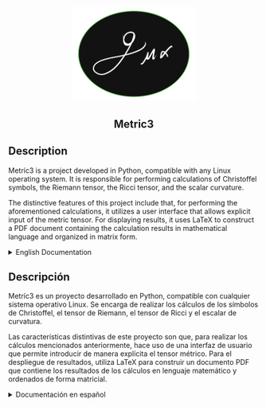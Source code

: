 <p align="center">
  <img src="support_files/images/logo/logo.png"  width="250">
</p>


<h2 align="center"> Metric3 </h2>


## Description 

Metríc3 is a project developed in Python, compatible with any Linux operating system. It is responsible for 
performing calculations of Christoffel symbols, the Riemann tensor, the Ricci tensor, and the scalar curvature.

The distinctive features of this project include that, for performing the aforementioned calculations, 
it utilizes a user interface that allows explicit input of the metric tensor. For displaying results, 
it uses LaTeX to construct a PDF document containing the calculation results in mathematical language 
and organized in matrix form.

<details>
<summary>English Documentation</summary>

## Table of Contents

- [Installation](#installation)
    - [Automated Installation](#automated-installation)
        - [Prerequisites](#prerequisites)
        - [Arch](#arch)
        - [Fedora](#fedora)
    - [Manual Installation](#manual-installation)
- [Uninstallation](#uninstallation)
- [Using the Program](#using-the-program)


## Installation
We will develop the manual installation guide for Metríc3 specifically for Arch Linux. 
Therefore, the installation commands will be tailored for using the pacman package manager. 
However, if you are a user of Fedora-based or Debian-based distributions, you can use the respective package 
managers for those distributions.


### Automated Installation
Within the documentation, two scripts have been developed to automatically install and 
configure the Metríc3 program for Arch and Fedora. If you are using Debian-based distributions, 
you will need to proceed with manual installation.


#### Installation Steps using the Script

##### Prerequisites

Before installing Metríc3, LaTeX is required:

To install LaTeX on Arch Linux, it is recommended to use pacman to search for and check the 
availability of texlive packages:
```sh
pacman -Ss texlive
```
This way, you can customize the installation according to your needs, although it's recommended 
to perform a full installation to avoid issues such as missing fonts or LaTeX compilers.

For Fedora, it is suggested to follow the
[LaTeX Documentation for Fedora](https://docs.fedoraproject.org/en-US/neurofedora/latex/)
,and it is recommended to install Texlive-full. However, since this is a more comprehensive installation, 
please note that it will take a considerable amount of time.


Once LaTeX is installed, regardless of the Linux distribution type, clone the repository:
```sh
git clone https://github.com/Angell6991/metric.git ~/.config/metric
```

##### Arch
Grant execute permissions to the script:
```sh
chmod u+x ~/.config/metric/scripts/install_Arch.sh
```
Execute the script:
```sh
~/.config/metric/scripts/install_Arch.sh 
```
If everything has gone well, you can now run the program from anywhere on your system using:
```sh
metric3
```

##### Fedora
Grant execute permissions to the script:
```sh
chmod u+x ~/.config/metric/scripts/install_Fedora.sh
```
Execute the script:
```sh
~/.config/metric/scripts/install_Fedora.sh 
```
If everything has gone well, you can now run the program from anywhere on your system using:
```sh
metric3
```

### Manual Installation

#### Prerequisites

As a prerequisite for installing Metríc3 on the system, you need to have the following installed:
Zathura PDF viewer, Python programming language, Python package manager pip, LaTeX typesetting system.

Install Zathura along with its dependencies:
```sh
sudo pacman -S zathura zathura-pdf-mupdf zathura-ps zathura-djvu zathura-cb
```

Install LaTeX:
It is recommended to use pacman to search for and verify the availability of texlive packages:
```sh
pacman -Ss texlive
```
This way, you can customize the installation according to your needs, although it's recommended 
to perform a full installation to avoid issues such as missing fonts or LaTeX compilers.

If you want to perform a full installation of LaTeX using pacman:
```sh
sudo pacman -S texlive
```
And choose to install all packages.



Install Python along with its dependencies using pacman:
```sh
sudo pacman -S python python-pip python-sympy python-pandas python-pillow tk
```

Install Python dependencies and libraries that are not available in pacman but 
can be downloaded with pip:
```sh
pip install pylatex customtkinter pyinstaller
```
>[!IMPORTANT] 
>Before using pip, ensure that pip can install dependencies on the system. 
>In the case of Arch Linux, the system may deny installation permissions to pip. 
>To solve this issue, there are at least two options: the first is to grant 
>permissions to pip to install directly into the system, and the second is to 
>install with pip through a virtual environment.


#### Clone the Repository
Once the above programs and libraries are installed, proceed to clone the 
repository to the following path:
```sh
git clone https://github.com/Angell6991/metric.git ~/.config/metric
```

Now that the repository has been cloned, you can run the program without 
the need to mount it on the system, using the Python interpreter. 
Simply navigate to the directory where the repository was cloned:
```sh
cd ~/.config/metric
```
To start the program with the Python interpreter, execute the following command in the terminal:
```sh
python metric3.py 
```
This way, the program would be usable. However, if you wish to run it from any 
location in the system, I invite you to continue with the installation guide.

#### Packaging Metríc3 with PyInstaller

Once the repository has been cloned, navigate to the saved directory:
```sh
cd ~/.config/metric
```
Create the binary using PyInstaller:
```sh
pyinstaller --hidden-import=PIL._tkinter_finder --onefile metric3.py
```
Keep in mind that this process may take some time.



Once the binary creation process is complete, it will be located in the newly 
created "dist" directory within the "metric" directory. To mount the binary in the system, 
we will do it using a symbolic link: 
```sh
sudo ln -s ~/.config/metric/dist/metric3 /usr/local/bin/metric3
```
<!-- sudo ln -s /home/my_user/.config/metric/dist/metric3 /usr/local/bin/metric3 -->
<!-- Solo recuerda cambiar "my_user" por el nombre de usuario del equipo. -->


This way, you can now execute the program from anywhere on your system using:
```sh
metric3
```

## Uninstallation

If for any reason you wish to uninstall the Metric3 program, 
it's as simple as following these two steps:

Delete the directory where the repository was cloned:
```sh
rm -rf ~/.config/metric
```

Delete symbolic link:
```sh
sudo rm /usr/local/bin/metric3
```



## Using the Program

For the usage guide of Metríc3, let's consider the metric of a 3-sphere as an example:

$$
ds^{2} \hspace{0.5em}=\hspace{0.5em} r^{2} \hspace{0.5em} d \psi^{2}  \hspace{0.5em}+\hspace{0.5em} r^{2} \sin^{2} \psi \hspace{0.5em} d \theta^{2}\hspace{0.5em}+\hspace{0.5em} r^{2} \sin^{2} \psi \sin^{2} \theta \hspace{0.5em} d \phi^{2}
$$

Whose degrees of freedom are given by the coordinates:

$$
x^{i} =
\begin{pmatrix}
\psi \\ 
\theta \\
\phi \\
\end{pmatrix}
$$

Once this metric is identified, we can begin using Metríc3 by starting it with:

```sh
metric3
```

The first thing the program will show upon starting is a window that prompts for input variables. 
These variables are the coordinates representing the degrees of freedom of the metric:

<p align="center">
  <img src="support_files/images/documentation/var.png"  width="800">
</p>

The way to enter the variables is shown in the previous image. 
It's important to note that when entering data into the program, 
it only recognizes the syntax used by Sympy in Python.

Once the variables are entered, click the "Next" button, which will display the following window:

<p align="center">
  <img src="support_files/images/documentation/no_var.png"  width="800">
</p>

This window prompts for entering the non-variables or, in other words, 
the parameters that are constants in the metric. For example, in our 3-sphere metric, 
the radius "r" is constant, so this is where it is entered. It's important to keep two things in mind:

>[!TIP]
>First: If the metric has more than one constant parameter, 
>this window is where all of them should be entered, in a column format, 
>similar to how coordinates were entered in the previous window.


>[!TIP]
>Second: If the metric has no constant parameters, you should leave the word 
>"none" written in this window to avoid calculation issues in the program.

Once the constants or the parameter "none" are entered, click the "Next" button, 
which will proceed to display the window where we will enter the metric tensor:

$$
g_{ij} =
\begin{pmatrix}
r^{2} & 0 & 0 \\ 
0 & r^{2} \sin^{2} \psi & 0 \\
0 & 0 & r^{2} \sin^{2} \psi \sin^{2} \theta \\
\end{pmatrix} = \begin{pmatrix}
g_{11} & g_{12} & g_{13} \\ 
g_{21} & g_{22} & g_{23} \\
g_{31} & g_{32} & g_{33} \\
\end{pmatrix}
$$

To enter the metric tensor, you only need to consider the upper triangular part of the matrix, 
as Metríc3 recognizes the metric tensor as a symmetric matrix. To avoid entering unnecessary data, 
the program only requires the upper triangular part of the matrix.


The way to enter the data is as follows: you start by entering the first row of the matrix. 
After that, you continue with the second row, starting from the main diagonal of the matrix. 
You follow this process successively until you have entered the entire upper triangular part, 
as shown in the following image:

<p align="center">
  <img src="support_files/images/documentation/met.png"  width="800">
</p>

>[!NOTE]
>All components of the metric tensor must always be entered vertically, as shown in the image.

Once the metric tensor is entered, click the "Next" button and the program will 
proceed to start the calculation. Once the calculation is finished, 
you will have the option to view the results in a PDF document.

This PDF document is always saved with the name "Metric_doc.pdf" in the directory:
```sh
~/
```
>[!NOTE] 
>Each time Metríc3 is run, the document "Metric_doc.pdf" will be affected by changes 
>in the data entered into the program. Therefore, if you wish to save the results of a 
>previously calculated metric, simply rename "Metric_doc.pdf" to something else. 
>This way, when you run Metríc3 again, a new "Metric_doc.pdf" will be generated 
>that will not overwrite the previously obtained one.

</details>


## Descripción

Metríc3 es un proyecto desarrollado en Python, compatible con cualquier sistema operativo Linux. 
Se encarga de realizar los cálculos de los símbolos de Christoffel, el tensor de Riemann, 
el tensor de Ricci y el escalar de curvatura.

Las características distintivas de este proyecto son que, para realizar los cálculos mencionados 
anteriormente, hace uso de una interfaz de usuario que permite introducir de manera explícita el 
tensor métrico. Para el despliegue de resultados, utiliza LaTeX para construir un documento PDF 
que contiene los resultados de los cálculos en lenguaje matemático y ordenados de forma matricial.


<details>
<summary>Documentación en español</summary>

## Tabla de Contenidos

- [Instalación](#instalación)
    - [Instalación automatizada](#instalación-automatizada)
        - [Prerrequisitos](#prerrequisitos)
        - [Arch](#arch)
        - [Fedora](#fedora)
    - [Instalación manual](#instalación-manual)
- [Desinstalación](#desinstalación)
- [Uso del Programa](#uso-del-programa)


## Instalación
La guía de instalación manual de Metríc3 la desarrollaremos para Arch. Por lo tanto, los comandos 
de instalación estarán orientados al uso del gestor de paquetes pacman. Sin embargo, si eres usuario 
de distribuciones basadas en Fedora o Debian, bastará con hacer uso de los gestores de dichas distribuciones.


### Instalación automatizada
Dentro de la documentación se han desarrollado, por el momento, dos scripts que proceden a 
instalar y configurar de manera automática el programa Metríc3 para Arch y Fedora. En caso 
de usar distribuciones basadas en Debian, se tendrá que seguir con la instalación manual.


#### Pasos instalación con el script 

##### Prerrequisitos

Antes de instalar Metríc3, se requiere tener LaTeX:

Para instalar LaTeX en Arch, se recomienda hacer uso de pacman para buscar y ver la disponibilidad 
de los paquetes de texlive:
```sh
pacman -Ss texlive
```
De esta forma, la instalación la podrás realizar de forma personalizada según tus necesidades, 
aunque se recomienda realizar una instalación tipo full para evitar problemas como la falta 
de fuentes o compiladores de LaTeX.

Para Fedora se sugiere seguir la 
[Documentación de LaTex en Fedora](https://docs.fedoraproject.org/en-US/neurofedora/latex/)
,y se recomienda instalar Texlive-full. Sin embargo, al ser una instalación más completa, 
hay que tener en cuenta que esta instalación llevará un tiempo considerable.


Una vez instalado LaTeX, sin importar el tipo de distribución de Linux, clona el repositorio:
```sh
git clone https://github.com/Angell6991/metric.git ~/.config/metric
```

##### Arch
Dar permisos de ejecución al script:
```sh
chmod u+x ~/.config/metric/scripts/install_Arch.sh
```
Ejecutar el script:
```sh
~/.config/metric/scripts/install_Arch.sh 
```
Si todo ha salido bien, ya podemos ejecutar el programa desde cualquier 
parte del equipo a través de:
```sh
metric3
```

##### Fedora
Dar permisos de ejecución al script:
```sh
chmod u+x ~/.config/metric/scripts/install_Fedora.sh
```
Ejecutar el script:
```sh
~/.config/metric/scripts/install_Fedora.sh 
```
Si todo ha salido bien, ya podemos ejecutar el programa desde cualquier 
parte del equipo a través de:
```sh
metric3
```

### Instalación manual

#### Prerrequisitos
Como requisito previo para instalar Metríc3 en el sistema, se necesita tener instalados el 
visor de PDF Zathura, el lenguaje de programación Python, el gestor de paquetes de Python 
pip y el sistema de composición de texto LaTeX.

Instalar Zathura junto con sus dependencias:
```sh
sudo pacman -S zathura zathura-pdf-mupdf zathura-ps zathura-djvu zathura-cb
```


Instalar LaTeX:
Se recomienda hacer uso de pacman para buscar y verificar la disponibilidad de los paquetes 
de texlive:
```sh
pacman -Ss texlive
```
De esta forma, la instalación la podrás realizar de forma personalizada según tus necesidades, 
aunque se recomienda realizar una instalación tipo full para evitar problemas como la falta de
fuentes o compiladores de LaTeX.

En caso de querer hacer la instalación completa de LaTeX con pacman:
```sh
sudo pacman -S texlive
```
Y elegir la instalación de todos los paquetes.


Instalar Python junto con sus dependencias utilizando pacman:
```sh
sudo pacman -S python python-pip python-sympy python-pandas python-pillow tk
```
Instalar las dependencias y bibliotecas de Python que no están disponibles en pacman y que 
se pueden descargar con pip:
```sh
pip install pylatex customtkinter pyinstaller
```
>[!IMPORTANT] 
>Antes de usar pip, asegúrate de que pip pueda instalar dependencias en el sistema. 
>En el caso de usar Arch, este sistema puede negar los permisos de instalación a pip. Para 
>solucionar este problema, hay al menos dos opciones: la primera es otorgar permisos a pip 
>para instalar directamente en el sistema, y la segunda es instalar con pip a través de un 
>entorno virtual.


#### Clonar el repositorio
Una vez instalados los programas y librerías anteriores, se procede a clonar 
el repositorio en la ruta:
```sh
git clone https://github.com/Angell6991/metric.git ~/.config/metric
```

Ya que se ha clonado el repositorio, se puede ejecutar el programa sin necesidad 
de montarlo en el sistema, a través del intérprete de Python. Solo hay que dirigirse 
al directorio en el cual se clonó el repositorio:
```sh
cd ~/.config/metric
```
Y para iniciar el programa con el intérprete de Python, se ejecuta en la terminal:
```sh
python metric3.py 
```
De esta forma, el programa ya sería usable. Sin embargo, si se desea ejecutarlo 
desde cualquier parte del sistema, te invito a seguir con la guía de instalación.


#### Montando Metric3 con PyInstaller
Una vez clonado el repositorio, nos dirigimos al directorio de guardado:
```sh
cd ~/.config/metric
```
Creamos el binario haciendo uso de PyInstaller:
```sh
pyinstaller --hidden-import=PIL._tkinter_finder --onefile metric3.py
```
Ten presente que este proceso puede llevar un tiempo.

Una vez terminada la creación del binario, este se encontrará en el 
directorio "dist" recién creado dentro del directorio "metric". 
Para montar el binario en el sistema, lo realizaremos mediante un enlace simbólico: 
```sh
sudo ln -s ~/.config/metric/dist/metric3 /usr/local/bin/metric3
```
<!-- sudo ln -s /home/my_user/.config/metric/dist/metric3 /usr/local/bin/metric3 -->
<!-- Solo recuerda cambiar "my_user" por el nombre de usuario del equipo. -->

De esta manera, ya podemos ejecutar el programa desde cualquier parte del equipo 
a través de:
```sh
metric3
```

## Desinstalación
Si por alguna razón desea desinstalar el programa Metric3, es tan sencillo como 
seguir estos dos pasos:

Eliminar el directorio donde se clonó el repositorio:
```sh
rm -rf ~/.config/metric
```

Eliminar el enlace simbólico:
```sh
sudo rm /usr/local/bin/metric3
```



## Uso del Programa
Para la guía de uso de Metríc3, consideremos la métrica de una 3-esfera como ejemplo:

$$
ds^{2} \hspace{0.5em}=\hspace{0.5em} r^{2} \hspace{0.5em} d \psi^{2}  \hspace{0.5em}+\hspace{0.5em} r^{2} \sin^{2} \psi \hspace{0.5em} d \theta^{2}\hspace{0.5em}+\hspace{0.5em} r^{2} \sin^{2} \psi \sin^{2} \theta \hspace{0.5em} d \phi^{2}
$$

Cuyos grados de libertad están dados por las coordenadas:

$$
x^{i} =
\begin{pmatrix}
\psi \\ 
\theta \\
\phi \\
\end{pmatrix}
$$

Una vez identificado esto de la métrica, podemos empezar a usar Metríc3 iniciándolo con:

```sh
metric3
```

Lo primero que mostrará el programa al iniciar es una ventana que pedirá ingresar las variables. 
Estas variables son las coordenadas que representan los grados de libertad de la métrica:

<p align="center">
  <img src="support_files/images/documentation/var.png"  width="800">
</p>


La forma de introducir las variables se muestra en la imagen anterior. Es importante tener 
en cuenta que al ingresar los datos en el programa, solo identifica la sintaxis de Sympy de Python.

Una vez introducidas las variables, damos clic en el botón "Next", con lo cual se despliega la 
siguiente ventana:

<p align="center">
  <img src="support_files/images/documentation/no_var.png"  width="800">
</p>

Esta ventana pide introducir las no variables o, en otras palabras, los parámetros que son constantes 
en la métrica. Por ejemplo, en nuestra métrica de la 3-esfera, el radio "r" es constante, por lo que 
es en esta ventana donde se introduce. Es importante tener en cuenta dos cosas:

>[!TIP]
>Primero: si la métrica posee más de un parámetro constante, es en esta ventana donde todos estos se 
>deben introducir, en forma de columna, de la misma manera como se hace con las coordenadas en la 
>ventana anterior.

>[!TIP]
>Segundo: si la métrica no tiene parámetros constantes, se debe dejar la palabra "none" escrita en 
>esta ventana para evitar problemas de cálculo en el programa.


Una vez introducidas las constantes o el parámetro "none", damos clic en el botón "Next", con lo 
cual procedemos a desplegar la ventana donde introduciremos el tensor métrico:

$$
g_{ij} =
\begin{pmatrix}
r^{2} & 0 & 0 \\ 
0 & r^{2} \sin^{2} \psi & 0 \\
0 & 0 & r^{2} \sin^{2} \psi \sin^{2} \theta \\
\end{pmatrix} = \begin{pmatrix}
g_{11} & g_{12} & g_{13} \\ 
g_{21} & g_{22} & g_{23} \\
g_{31} & g_{32} & g_{33} \\
\end{pmatrix}
$$

Para introducir el tensor métrico, solo hay que tener en cuenta la parte triangular superior de 
la matriz, ya que Metric3 reconoce el tensor métrico como una matriz simétrica. Para evitar la 
introducción de datos innecesarios, el programa solo requiere la parte triangular superior de 
la matriz.

La forma de introducir los datos es la siguiente: se comienza siempre introduciendo la 
primera fila de la matriz. Una vez introducida la primera fila, se procede con la segunda, 
pero comenzando siempre desde la diagonal principal de la matriz. Se sigue este proceso 
sucesivamente hasta terminar de introducir toda la parte triangular superior, como se muestra 
en la siguiente imagen:

<p align="center">
  <img src="support_files/images/documentation/met.png"  width="800">
</p>

>[!NOTE]
>Todas las componentes del tensor métrico siempre se deben introducir en vertical, 
>como se muestra en la imagen.

Una vez introducido el tensor métrico, hacemos clic en el botón "Next" y el programa procederá 
a iniciar el cálculo. Una vez finalizado el cálculo, se podrá disponer de la opción de ver los 
resultados en un documento PDF.

Este documento PDF siempre se guarda con el nombre "Metric_doc.pdf" en el directorio:
```sh
~/
```
>[!NOTE] 
>Cada vez que se ejecute Metríc3, el documento "Metric_doc.pdf" se verá afectado 
>por el cambio en los datos introducidos en el programa. Por lo tanto, si deseas guardar 
>los resultados de una métrica previamente calculada, bastará con cambiarle el nombre a 
>"Metric_doc.pdf" por otro. De esta forma, al ejecutar nuevamente Metríc3, se generará un 
>nuevo "Metric_doc.pdf" que no alterará el obtenido previamente.

</details>

